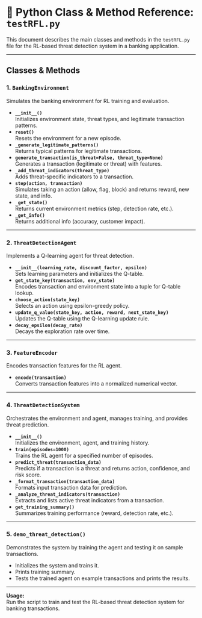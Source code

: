 # 🐍 Python Class & Method Reference: `testRFL.py`

This document describes the main classes and methods in the `testRFL.py` file for the RL-based threat detection system in a banking application.

---

## Classes & Methods

### 1. `BankingEnvironment`
Simulates the banking environment for RL training and evaluation.

- **`__init__()`**  
  Initializes environment state, threat types, and legitimate transaction patterns.
- **`reset()`**  
  Resets the environment for a new episode.
- **`_generate_legitimate_patterns()`**  
  Returns typical patterns for legitimate transactions.
- **`generate_transaction(is_threat=False, threat_type=None)`**  
  Generates a transaction (legitimate or threat) with features.
- **`_add_threat_indicators(threat_type)`**  
  Adds threat-specific indicators to a transaction.
- **`step(action, transaction)`**  
  Simulates taking an action (allow, flag, block) and returns reward, new state, and info.
- **`_get_state()`**  
  Returns current environment metrics (step, detection rate, etc.).
- **`_get_info()`**  
  Returns additional info (accuracy, customer impact).

---

### 2. `ThreatDetectionAgent`
Implements a Q-learning agent for threat detection.

- **`__init__(learning_rate, discount_factor, epsilon)`**  
  Sets learning parameters and initializes the Q-table.
- **`get_state_key(transaction, env_state)`**  
  Encodes transaction and environment state into a tuple for Q-table lookup.
- **`choose_action(state_key)`**  
  Selects an action using epsilon-greedy policy.
- **`update_q_value(state_key, action, reward, next_state_key)`**  
  Updates the Q-table using the Q-learning update rule.
- **`decay_epsilon(decay_rate)`**  
  Decays the exploration rate over time.

---

### 3. `FeatureEncoder`
Encodes transaction features for the RL agent.

- **`encode(transaction)`**  
  Converts transaction features into a normalized numerical vector.

---

### 4. `ThreatDetectionSystem`
Orchestrates the environment and agent, manages training, and provides threat prediction.

- **`__init__()`**  
  Initializes the environment, agent, and training history.
- **`train(episodes=1000)`**  
  Trains the RL agent for a specified number of episodes.
- **`predict_threat(transaction_data)`**  
  Predicts if a transaction is a threat and returns action, confidence, and risk score.
- **`_format_transaction(transaction_data)`**  
  Formats input transaction data for prediction.
- **`_analyze_threat_indicators(transaction)`**  
  Extracts and lists active threat indicators from a transaction.
- **`get_training_summary()`**  
  Summarizes training performance (reward, detection rate, etc.).

---

### 5. `demo_threat_detection()`
Demonstrates the system by training the agent and testing it on sample transactions.

- Initializes the system and trains it.
- Prints training summary.
- Tests the trained agent on example transactions and prints the results.

---

**Usage:**  
Run the script to train and test the RL-based threat detection system for banking transactions.